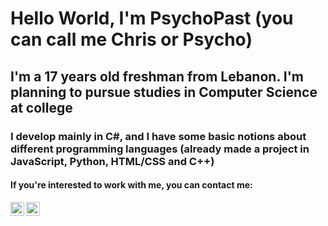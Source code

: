 # Hello World, I'm PsychoPast (you can call me Chris or Psycho)
## I'm a 17 years old freshman from Lebanon. I'm planning to pursue studies in Computer Science at college
### I develop mainly in C#, and I have some basic notions about different programming languages (already made a project in JavaScript, Python, HTML/CSS and C++)
#### If you're interested to work with me, you can contact me:
[<img align="left" alt="Psycho | Twitter" width="22px" src="https://cdn.jsdelivr.net/npm/simple-icons@v3/icons/twitter.svg" />][twitter]
[<img align="left" alt="Psycho | Discord" width="22px" src="https://cdn.jsdelivr.net/npm/simple-icons@v3/icons/discord.svg" />][discord]


[twitter]: https://twitter.com/PsychoPastt
[discord]: https://dsc.bio/8765
